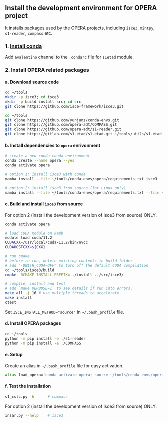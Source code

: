 ## Install the development environment for OPERA project

It installs packages used by the OPERA projects, including `isce3`, `mintpy`, `s1-reader`, `compass` etc.

### 1. [Install conda](../README.md#1-install-conda)

Add `avalentino` channel to the `.condarc` file for `s1etad` module.

### 2. Install OPERA related packages

#### a. Download source code

```bash
cd ~/tools
mkdir -p isce3; cd isce3
mkdir -p build install src; cd src
git clone https://github.com/isce-framework/isce3.git

cd ~/tools
git clone https://github.com/yunjunz/conda-envs.git
git clone https://github.com/opera-adt/COMPASS.git
git clone https://github.com/opera-adt/s1-reader.git
git clone https://gitlab.com/s1-etad/s1-etad.git ~/tools/utils/s1-etad
```

#### b. Install dependencies to `opera` enrivonment

```bash
# create a new conda conda environment
conda create --name opera --yes
conda activate opera

# option 1: install isce3 with conda
mamba install --file ~/tools/conda-envs/opera/requirements.txt isce3

# option 2: install isce3 from source (for Linux only)
mamba install --file ~/tools/conda-envs/opera/requirements.txt --file ~/tools/conda-envs/isce3/requirements.txt
```

#### c. Build and install `isce3` from source

For option 2 (install the development version of isce3 from source) ONLY.

```bash
conda activate opera

# load CUDA module on kamb
module load cuda/11.2
CUDACXX=/usr/local/cuda-11.2/bin/nvcc
CUDAHOSTCXX=${CXX}

# run cmake
# before re-run, delete existing contents in build folder
# add "-DWITH_CUDA=OFF" to turn off the default CUDA compilation
cd ~/tools/isce3/build
cmake -DCMAKE_INSTALL_PREFIX=../install ../src/isce3/

# compile, install and test
# add `make VERBOSE=1` to see details if run into errors.
make all -j 16 # use multiple threads to accelerate
make install
ctest
```

Set `ISCE_INSTALL_METHOD="source"` in `~/.bash_profile` file.

#### d. Install OPERA packages

```bash
cd ~/tools
python -m pip install -e ./s1-reader
python -m pip install -e ./COMPASS
```

#### e. Setup

Create an alias in `~/.bash_profile` file for easy activation.

```bash
alias load_opera='conda activate opera; source ~/tools/conda-envs/opera/config.rc'
```

#### f. Test the installation

```bash
s1_cslc.py -h      # compass
```

For option 2 (install the development version of isce3 from source) ONLY.

```bash
insar.py --help    # isce3
```
